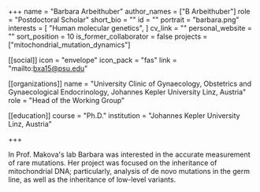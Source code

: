 +++
name = "Barbara Arbeithuber"
author_names = ["B Arbeithuber"]
role = "Postdoctoral Scholar"
short_bio = ""
id = ""
portrait = "barbara.png"
interests = [
  "Human molecular genetics",
]
cv_link = ""
personal_website = ""
sort_position = 10
is_former_collaborator = false
projects = ["mitochondrial_mutation_dynamics"]

[[social]]
    icon = "envelope"
    icon_pack = "fas"
    link = "mailto:bxa15@psu.edu"

[[organizations]]
    name = "University Clinic of Gynaecology, Obstetrics and Gynaecological Endocrinology, Johannes Kepler University Linz, Austria"
    role = "Head of the Working Group"

[[education]]
  course = "Ph.D."
  institution = "Johannes Kepler University Linz, Austria"

+++

In Prof. Makova's lab Barbara was interested in the accurate measurement of rare mutations. Her project was focused on the inheritance of mitochondrial DNA; particularly, analysis of de novo mutations in the germ line, as well as the inheritance of low-level variants.
